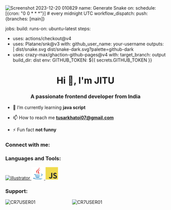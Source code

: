 <img width="925" height="488" alt="Screenshot 2023-12-20 010829" src="https://github.com/user-attachments/assets/dfb3308e-8151-42d7-839c-9fc559132404" />
name: Generate Snake
on:
schedule: [{cron: "0 0 * * *"}] # every midnight UTC
workflow_dispatch:
push: {branches: [main]}


jobs:
build:
runs-on: ubuntu-latest
steps:
- uses: actions/checkout@v4
- uses: Platane/snk@v3
with:
github_user_name: your-username
outputs: |
dist/snake.svg
dist/snake-dark.svg?palette=github-dark
- uses: crazy-max/ghaction-github-pages@v4
with:
target_branch: output
build_dir: dist
env:
GITHUB_TOKEN: ${{ secrets.GITHUB_TOKEN }}
<h1 align="center">Hi 👋, I'm JITU</h1>
<h3 align="center">A passionate frontend developer from India</h3>

- 🌱 I’m currently learning **java script**

- 📫 How to reach me **tusarkhatoi07@gmail.com**

- ⚡ Fun fact **not funny**

<h3 align="left">Connect with me:</h3>
<p align="left">
</p>

<h3 align="left">Languages and Tools:</h3>
<p align="left"> <a href="https://www.adobe.com/in/products/illustrator.html" target="_blank" rel="noreferrer"> <img src="https://www.vectorlogo.zone/logos/adobe_illustrator/adobe_illustrator-icon.svg" alt="illustrator" width="40" height="40"/> </a> <a href="https://www.java.com" target="_blank" rel="noreferrer"> <img src="https://raw.githubusercontent.com/devicons/devicon/master/icons/java/java-original.svg" alt="java" width="40" height="40"/> </a> <a href="https://developer.mozilla.org/en-US/docs/Web/JavaScript" target="_blank" rel="noreferrer"> <img src="https://raw.githubusercontent.com/devicons/devicon/master/icons/javascript/javascript-original.svg" alt="javascript" width="40" height="40"/> </a> </p>

<h3 align="left">Support:</h3>
<p><a href="https://www.buymeacoffee.com/CR7USER01"> <img align="left" src="https://cdn.buymeacoffee.com/buttons/v2/default-yellow.png" height="50" width="210" alt="CR7USER01" /></a><a href="https://ko-fi.com/CR7USER01"> <img align="left" src="https://cdn.ko-fi.com/cdn/kofi3.png?v=3" height="50" width="210" alt="CR7USER01" /></a></p><br><br>


